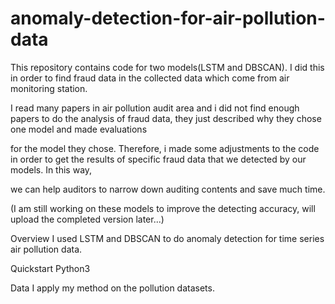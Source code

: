 # anomaly-detection-for-air-pollution-data

This repository contains code for two models(LSTM and DBSCAN). I did this in order to find fraud data in the collected data which come from air monitoring station. 

I read many papers in air pollution audit area and i did not find enough papers to do the analysis of fraud data, they just described why they chose one model and made evaluations 

for the model they chose. Therefore, i made some adjustments to the code in order to get the results of specific fraud data that we detected by our models. In this way,

we can help auditors to narrow down auditing contents and save much time.

(I am still working on these models to improve the detecting accuracy, will upload the completed version later...)

Overview
I used LSTM and DBSCAN to do anomaly detection for time series air pollution data.

Quickstart
Python3

Data
I apply my method on the pollution datasets.

